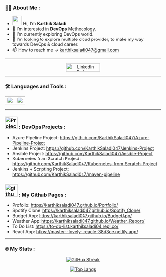 ### :man_technologist: About Me :

- <img src="https://media.giphy.com/media/hvRJCLFzcasrR4ia7z/giphy.gif" width="30"/> Hi, I’m <b>Karthik Saladi</b>
- 👀 I’m interested in <b>DevOps</b> Methodology.
- 🌱 I’m currently exploring DevOps world.
- 💞️ I’m looking to explore multiple cloud provider, to make my way towards DevOps & cloud career.
- 📫 How to reach me -> karthiksaladi047@gmail.com

---

<div align="center">
  <a href="https://www.linkedin.com/in/sai-sampath-karthik-saladi-76a42a259">
    <img src="https://www.freepnglogos.com/uploads/linkedin-logo-transparent-png-25.png" width="110" height="26" alt="LinkedIn Badge"/>
  </a><br>
  <img src="https://komarev.com/ghpvc/?username=KarthikSaladi047&style=flat-square&color=blue" alt=""/>
</div>

---
### :hammer_and_wrench: Languages and Tools :
<table width="100%">
  <tr>
     <td width="50%">
      <div align="center">
        <img src="https://user-images.githubusercontent.com/105864615/229983421-6f31f2de-4772-4525-aa89-1f16cc59e066.gif" />
      </div>
    </td>
    <td width="50%">
      <div id="header" align="center">
        <img src="https://media.giphy.com/media/f3iwJFOVOwuy7K6FFw/giphy.gif"><br>
      </div>
    </td>
  </tr>
</table>

---
### <img src="https://cdn-icons-png.flaticon.com/512/1087/1087815.png" title="Projects" alt="Projects" width="40" height="40"/> : DevOps Projects :
- Azure Pipeline Project: https://github.com/KarthikSaladi047/Azure-Pipeline-Project
- Jenkins Project: https://github.com/KarthikSaladi047/Jenkins-Project
- Ansible Project: https://github.com/KarthikSaladi047/Ansible-Project
- Kubernetes from Scratch Project: https://github.com/KarthikSaladi047/Kubernetes-from-Scratch-Project
- Jenkins + Scripting Project: https://github.com/KarthikSaladi047/maven-pipeline

### <img src="https://logos-download.com/wp-content/uploads/2016/09/GitHub_logo.png" title="github" alt="github" width="40" height="40"/> : My Github Pages :

- Profolio: https://karthiksaladi047.github.io/Portfolio/
- Spotify Clone: https://karthiksaladi047.github.io/Spotify_Clone/
- Budget App: https://karthiksaladi047.github.io/BudgetApp/
- Weather App: https://karthiksaladi047.github.io/Weather_Report/
- To Do List: https://to-do-list.karthiksaladi04.repl.co/
- React App: https://master--lovely-treacle-38d3ce.netlify.app/

---

### :fire: My Stats :
<div id="stats" align="center">
  
  [![GitHub Streak](http://github-readme-streak-stats.herokuapp.com?user=KarthikSaladi047&theme=dark&hide_border=true&border_radius=60&date_format=j%20M%5B%20Y%5D)](https://git.io/streak-stats)

  [![Top Langs](https://github-readme-stats.vercel.app/api/top-langs/?username=KarthikSaladi047&layout=compact)](https://github.com/anuraghazra/github-readme-stats)
</div>


<!---
KarthikSaladi047/KarthikSaladi047 is a ✨ special ✨ repository because its `README.md` (this file) appears on your GitHub profile.
You can click the Preview link to take a look at your changes.
--->

